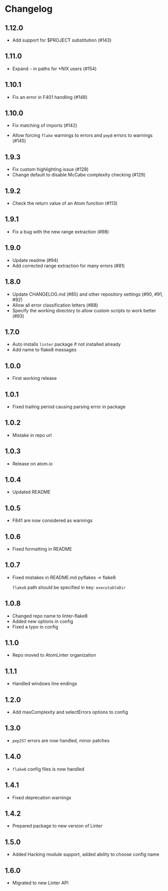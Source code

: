 # Changelog

## 1.12.0

*   Add support for $PROJECT substitution (#143)

## 1.11.0

*   Expand `~` in paths for *NIX users (#154)

## 1.10.1

*   Fix an error in F401 handling (#148)

## 1.10.0

*   Fix matching of imports (#142)

*   Allow forcing `flake` warnings to errors and `pep8` errors to
    warnings (#145)

## 1.9.3

*   Fix custom highlighting issue (#128)
*   Change default to disable McCabe complexity checking (#129)

## 1.9.2

*   Check the return value of an Atom function (#113)

## 1.9.1

*   Fix a bug with the new range extraction (#98)

## 1.9.0

*   Update readme (#94)
*   Add corrected range extraction for many errors (#81)

## 1.8.0

*   Update CHANGELOG.md (#85) and other repository settings (#90, #91, #92)
*   Allow all error classification letters (#88)
*   Specify the working directory to allow custom scripts to work better (#93)

## 1.7.0

*   Auto installs `linter` package if not installed already
*   Add name to flake8 messages

## 1.0.0

*   First working release

## 1.0.1

*   Fixed trailing period causing parsing error in package

## 1.0.2

*   Mistake in repo url

## 1.0.3

*   Release on atom.io

## 1.0.4

*   Updated README

## 1.0.5

*   F841 are now considered as warnings

## 1.0.6

*   Fixed formatting in README

## 1.0.7

*   Fixed mistakes in README.md pyflakes -> flake8

    `flake8` path should be specified in key: `executableDir`

## 1.0.8

*   Changed repo name to linter-flake8
*   Added new options in config
*   Fixed a typo in config

## 1.1.0

*   Repo moved to AtomLinter organization

## 1.1.1

*   Handled windows line endings

## 1.2.0

*   Add maxComplexity and selectErrors options to config

## 1.3.0

*   `pep257` errors are now handled, minor patches

## 1.4.0

*   `flake8` config files is now handled

## 1.4.1

*   Fixed deprecation warnings

## 1.4.2

*   Prepared package to new version of Linter

## 1.5.0

*   Added Hacking module support, added ability to choose config name

## 1.6.0

*   Migrated to new Linter API
